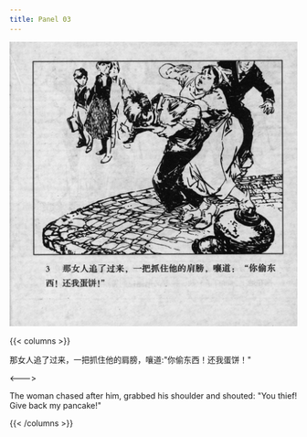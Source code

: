 ```yaml
---
title: Panel 03
---
```


![biao front](./../../../images/biao/seifert0726_biao_0007_003.jpg)

{{< columns >}}

那女人追了过来，一把抓住他的肩膀，嚷道:"你偷东西！还我蛋饼！"

<--->

The woman chased after him, grabbed his shoulder and shouted: "You thief! Give back my pancake!"

{{< /columns >}}